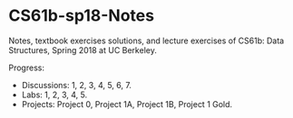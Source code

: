 # CS61b-sp18-Notes

Notes, textbook exercises solutions, and lecture exercises of CS61b: Data Structures, Spring 2018 at UC Berkeley.

Progress:

- Discussions: 1, 2, 3, 4, 5, 6, 7.
- Labs: 1, 2, 3, 4, 5.
- Projects: Project 0, Project 1A, Project 1B, Project 1 Gold.
